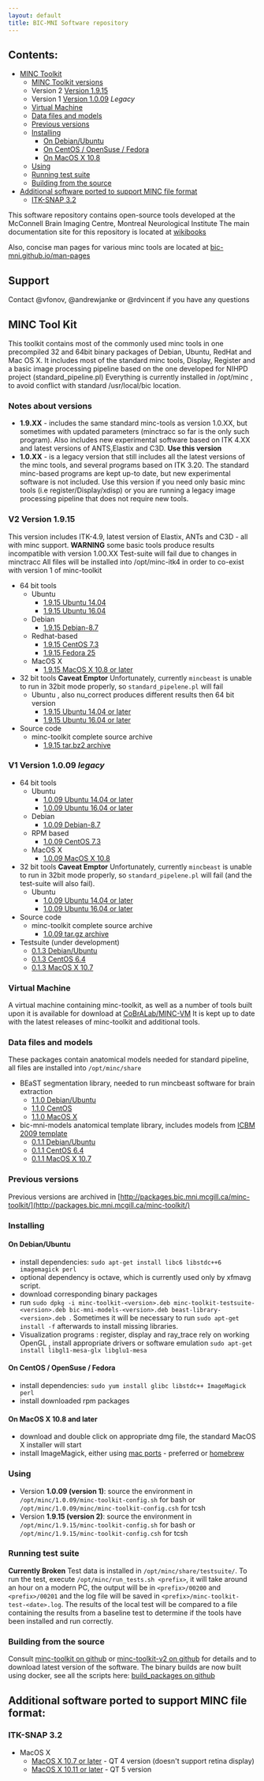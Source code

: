 ```yaml
---
layout: default
title: BIC-MNI Software repository
---
```

## Contents:
* [MINC Toolkit](#MINC-Tool-Kit)
  * [MINC Toolkit versions](#notes-about-versions)
  * Version 2 [Version 1.9.15](#v2-version-1915) 
  * Version 1 [Version 1.0.09](#v1-version-1009-legacy) *Legacy*
  * [Virtual Machine](#virtual-machine)
  * [Data files and models](#data-files-and-models)
  * [Previous versions](#previous-versions)
  * [Installing](#installing)
    * [On Debian/Ubuntu](#on-debianubuntu)
    * [On CentOS / OpenSuse / Fedora](#on-centos--opensuse--fedora)
    * [On MacOS X 10.8](#on-macos-x-108-and-later)
  * [Using](#using)
  * [Running test suite](#running-test-suite)
  * [Building from the source](#building-from-the-source)
* [Additional software ported to support MINC file format](#additional-software-ported-to-support-minc-file-format)
  * [ITK-SNAP 3.2](#itk-snap-32)


This software repository contains open-source tools developed at the McConnell Brain Imaging Centre, Montreal Neurological Institute
The main documentation site for this repository is located at [wikibooks](https://en.wikibooks.org/wiki/MINC)

Also, concise man pages for various minc tools are located at [bic-mni.github.io/man-pages](http://bic-mni.github.io/man-pages/)

## Support
Contact @vfonov, @andrewjanke or @rdvincent if you have any questions

## MINC Tool Kit
This toolkit contains most of the commonly used minc tools in one precompiled 32 and 64bit binary packages of Debian, Ubuntu, RedHat and Mac OS X.
It includes most of the standard minc tools, Display, Register and a  basic image processing pipeline based on the one developed for NIHPD
project (standard_pipeline.pl) Everything is currently installed in /opt/minc , to avoid conflict with standard /usr/local/bic location.

### Notes about versions
* **1.9.XX** - includes the same standard minc-tools as version 1.0.XX, but sometimes with updated parameters (minctracc so far is the only such program). 
  Also includes new experimental software based on ITK 4.XX and latest versions of ANTS,Elastix and C3D. 
  **Use this version** 
* **1.0.XX** - is a legacy version that still includes all the latest versions of the minc tools, and several programs based on ITK 3.20. 
  The standard minc-based programs are kept up-to date, but new experimental software is not included. Use this version if you need 
  only basic minc tools (i.e register/Display/xdisp) or you are running a legacy image processing pipeline that does not require new tools.

### V2 Version 1.9.15
This version includes ITK-4.9, latest version of Elastix, ANTs and C3D - all with minc support. **WARNING** some basic tools produce results incompatible with version 1.00.XX Test-suite will fail due to changes in minctracc
All files will be installed into /opt/minc-itk4 in order to co-exist with version 1 of minc-toolkit

* 64 bit tools
  * Ubuntu
    * [1.9.15 Ubuntu 14.04](http://packages.bic.mni.mcgill.ca/minc-toolkit/Debian/minc-toolkit-1.9.15-20170529-Ubuntu_14.04-x86_64.deb)
    * [1.9.15 Ubuntu 16.04](http://packages.bic.mni.mcgill.ca/minc-toolkit/Debian/minc-toolkit-1.9.15-20170529-Ubuntu_15.04-x86_64.deb)
  * Debian
    * [1.9.15 Debian-8.7](http://packages.bic.mni.mcgill.ca/minc-toolkit/Debian/minc-toolkit-1.9.15-20170529-Debian_8.7-x86_64.deb)
  * Redhat-based
    * [1.9.15 CentOS 7.3](http://packages.bic.mni.mcgill.ca/minc-toolkit/RPM/minc-toolkit-1.9.15-20170529-CentOS_7.3.1611-x86_64.rpm)
    * [1.9.15 Fedora 25](http://packages.bic.mni.mcgill.ca/minc-toolkit/RPM/minc-toolkit-1.9.15-20170529-Fedora_25-x86_64.rpm)
  * MacOS X
    * [1.9.15 MacOS X 10.8 or later](http://packages.bic.mni.mcgill.ca/minc-toolkit/MacOSX/minc-toolkit-1.9.15-20170529-Darwin-10.8-x86_64.dmg)
* 32 bit tools **Caveat Emptor** Unfortunately, currently `mincbeast` is unable to run in 32bit mode properly, so `standard_pipelene.pl` will fail 
  * Ubuntu , also nu_correct produces different results then 64 bit version
    * [1.9.15 Ubuntu 14.04 or later](http://packages.bic.mni.mcgill.ca/minc-toolkit/Debian/minc-toolkit-1.9.15-20170529-Ubuntu_14.04-i686.deb) 
    * [1.9.15 Ubuntu 16.04 or later](http://packages.bic.mni.mcgill.ca/minc-toolkit/Debian/minc-toolkit-1.9.15-20170529-Ubuntu_16.04-i686.deb) 
* Source code
  * minc-toolkit complete source archive
    * [1.9.15 tar.bz2 archive](http://packages.bic.mni.mcgill.ca/minc-toolkit/minc-toolkit-v2-1.9.15-20170529.tar.bz2)

### V1 Version 1.0.09 *legacy*
- 64 bit tools
  * Ubuntu
    * [1.0.09 Ubuntu 14.04 or later](http://packages.bic.mni.mcgill.ca/minc-toolkit/Debian/minc-toolkit-1.0.09-20170529-Ubuntu_14.04-x86_64.deb)
    * [1.0.09 Ubuntu 16.04 or later](http://packages.bic.mni.mcgill.ca/minc-toolkit/Debian/minc-toolkit-1.0.09-20170529-Ubuntu_16.04-x86_64.deb)
  * Debian
    * [1.0.09 Debian-8.7](http://packages.bic.mni.mcgill.ca/minc-toolkit/Debian/minc-toolkit-1.0.09-20170529-Debian_8.7-x86_64.deb)
  * RPM based
    * [1.0.09 CentOS 7.3](http://packages.bic.mni.mcgill.ca/minc-toolkit/RPM/minc-toolkit-1.0.09-20170529-CentOS_7.3.1611-x86_64.rpm)
  * MacOS X 
    * [1.0.09 MacOS X 10.8](http://packages.bic.mni.mcgill.ca/minc-toolkit/MacOSX/minc-toolkit-1.0.09-20170529-Darwin-10.8-x86_64.dmg)
- 32 bit tools **Caveat Emptor** Unfortunately, currently `mincbeast` is unable to run in 32bit mode properly, so `standard_pipelene.pl` will fail (and the test-suite will also fail).
  * Ubuntu
    * [1.0.09 Ubuntu 14.04 or later](http://packages.bic.mni.mcgill.ca/minc-toolkit/Debian/minc-toolkit-1.0.09-20170529-Ubuntu_14.04-i686.deb) 
    * [1.0.09 Ubuntu 16.04 or later](http://packages.bic.mni.mcgill.ca/minc-toolkit/Debian/minc-toolkit-1.0.09-20170529-Ubuntu_16.04-i686.deb)
- Source code
  * minc-toolkit complete source archive
    * [1.0.09 tar.gz archive](http://packages.bic.mni.mcgill.ca/minc-toolkit/minc-toolkit-1.0.09-20170529.tar.bz2)
- Testsuite (under development)
    * [0.1.3 Debian/Ubuntu](http://packages.bic.mni.mcgill.ca/minc-toolkit/Debian/minc-toolkit-testsuite-0.1.3-20131212.deb)
    * [0.1.3 CentOS 6.4](http://packages.bic.mni.mcgill.ca/minc-toolkit/RPM/minc-toolkit-testsuite-0.1.3-20131212.rpm) 
    * [0.1.3 MacOS X 10.7](http://packages.bic.mni.mcgill.ca/minc-toolkit/MacOSX/minc-toolkit-testsuite-0.1.3-20131212.dmg)

    
### Virtual Machine

A virtual machine containing minc-toolkit, as well as a number of tools built upon it is available for download at [CoBrALab/MINC-VM](https://github.com/CobraLab/MINC-VM)
It is kept up to date with the latest releases of minc-toolkit and additional tools.

### Data files and models
These packages contain anatomical models needed for standard pipeline, all files are installed into `/opt/minc/share`

  * BEaST segmentation library, needed to run mincbeast software for brain extraction 
    * [1.1.0 Debian/Ubuntu](http://packages.bic.mni.mcgill.ca/minc-toolkit/Debian/beast-library-1.1.0-20121212.deb) 
    * [1.1.0 CentOS](http://packages.bic.mni.mcgill.ca/minc-toolkit/RPM/beast-library-1.1.0-20121212.rpm)
    * [1.1.0 MacOS X](http://packages.bic.mni.mcgill.ca/minc-toolkit/MacOSX/beast-library-1.1.0-20121212.dmg)
  * bic-mni-models  anatomical template library,  includes models from [ICBM 2009 template](http://www.bic.mni.mcgill.ca/ServicesAtlases/ICBM152NLin2009)
    * [0.1.1 Debian/Ubuntu](http://packages.bic.mni.mcgill.ca/minc-toolkit/Debian/bic-mni-models-0.1.1-20120421.deb)
    * [0.1.1 CentOS 6.4](http://packages.bic.mni.mcgill.ca/minc-toolkit/RPM/bic-mni-models-0.1.1-20120421.rpm)
    * [0.1.1 MacOS X 10.7](http://packages.bic.mni.mcgill.ca/minc-toolkit/MacOSX/bic-mni-models-0.1.1-20120421.dmg)
    
### Previous versions

Previous versions are archived in [http://packages.bic.mni.mcgill.ca/minc-toolkit/](http://packages.bic.mni.mcgill.ca/minc-toolkit/)

### Installing

#### On Debian/Ubuntu
* install dependencies: `sudo apt-get install libc6 libstdc++6 imagemagick perl`
* optional dependency is octave, which is currently used only by xfmavg script.
* download corresponding binary packages 
* run `sudo dpkg -i minc-toolkit-<version>.deb minc-toolkit-testsuite-<version>.deb bic-mni-models-<version>.deb beast-library-<version>.deb `. 
  Sometimes it will be necessary to run `sudo apt-get install -f` afterwards to install missing libraries.
* Visualization programs : register, display and ray_trace rely on working OpenGL , install appropriate drivers or software emulation `sudo apt-get install libgl1-mesa-glx libglu1-mesa`

#### On CentOS / OpenSuse / Fedora
* install dependencies: `sudo yum install glibc libstdc++ ImageMagick perl`
* install downloaded rpm packages 

#### On MacOS X 10.8 and later
* download and double click on  appropriate dmg file, the standard MacOS X installer will start
* install ImageMagick, either using [mac ports](https://www.macports.org/install.php) - preferred or [homebrew](http://brew.sh/)

### Using
* Version **1.0.09 (version 1)**:
   source the environment in `/opt/minc/1.0.09/minc-toolkit-config.sh` for bash or `/opt/minc/1.0.09/minc/minc-toolkit-config.csh` for tcsh 
* Version **1.9.15 (version 2)**:
   source the environment in `/opt/minc/1.9.15/minc-toolkit-config.sh` for bash or `/opt/minc/1.9.15/minc-toolkit-config.csh` for tcsh 

### Running test suite 
**Currently Broken** Test data is installed in `/opt/minc/share/testsuite/`.  To run the test, execute `/opt/minc/run_tests.sh <prefix>`, it will take around
an hour on  a modern PC, the output will be in `<prefix>/00200`  and `<prefix>/00201` and the log file will be saved in
`<prefix>/minc-toolkit-test-<date>.log`.  The results of the local test will be compared to a file containing the results from 
a baseline test to determine if the tools have been installed and run correctly. 

### Building from the source
Consult [minc-toolkit on github](https://github.com/BIC-MNI/minc-toolkit) or [minc-toolkit-v2 on github](https://github.com/BIC-MNI/minc-toolkit-v2) for details and to download latest version of the software. The binary builds are now built using docker, see all the scripts here: [build_packages on github](https://github.com/BIC-MNI/build_packages)

## Additional software ported to support MINC file format:

### ITK-SNAP 3.2
* MacOS X
  * [MacOS X 10.7 or later](http://packages.bic.mni.mcgill.ca/minc-toolkit/third-party/itksnap-3.4.0-20151130-MacOS-x86_64-qt4.dmg) - QT 4 version (doesn't support retina display)
  * [MacOS X 10.11 or later](http://packages.bic.mni.mcgill.ca/minc-toolkit/third-party/itksnap-3.4.0-20151130-MacOS-10.11-x86_64-qt5.dmg) - QT 5 version

